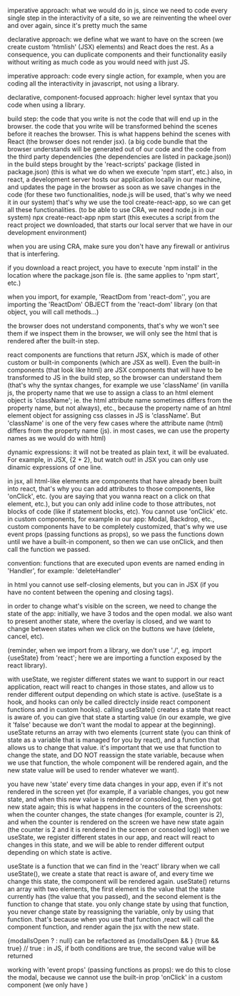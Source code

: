 imperative approach: what we would do in js, since we need to code every single step in the interactivity of a site, so we are reinventing the wheel over and over again, since it's pretty much the same

declarative approach: we define what we want to have on the screen (we create custom 'htmlish' (JSX) elements) and React does the rest. As a consequence, you can duplicate components and their functionality easily without writing as much code as you would need with just JS.

imperative approach: code every single action, for example, when you are coding all the interactivity in javascript, not using a library.

declarative, component-focused approach: higher level syntax that you code when using a library.

build step: the code that you write is not the code that will end up in the browser. the code that you write will be transformed behind the scenes before it reaches the browser. This is what happens behind the scenes with React (the browser does not render jsx). (a big code bundle that the browser understands will be generated out of our code and the code from the third party dependencies (the dependencies are listed in package.json)) in the build steps brought by the 'react-scripts' package (listed in package.json) (this is what we do when we execute 'npm start', etc.)
also, in react, a development server hosts our application locally in our machine, and updates the page in the browser as soon as we save changes in the code (for these two functionalities, node.js will be used, that's why we need it in our system)
that's why we use the tool create-react-app, so we can get all these functionalities. (to be able to use CRA, we need node.js in our system)
npx create-react-app <app-name>
npm start (this executes a script from the react project we downloaded, that starts our local server that we have in our development environment)

when you are using CRA, make sure you don't have any firewall or antivirus that is interfering.

if you download a react project, you have to execute 'npm install' in the location where the package.json file is. (the same applies to 'npm start', etc.)

when you import, for example, 'ReactDom from 'react-dom'', you are importing the 'ReactDom' OBJECT from the 'react-dom' library (on that object, you will call methods...)

the browser does not understand components, that's why we won't see them if we inspect them in the browser, we will only see the html that is rendered after the built-in step.

react components are functions that return JSX, which is made of other custom or built-in components (which are JSX as well). Even the built-in components (that look like html) are JSX components that will have to be transformed to JS in the build step, so the browser can understand them (that's why the syntax changes, for example we use 'className' (in vanilla js, the property name that we use to assign a class to an html element object is 'className'; ie. the html attribute name sometimes differs from the property name, but not always), etc., because the property name of an html element object for assigning css classes in JS is 'className'. But 'className' is one of the very few cases where the attribute name (html) differs from the property name (js). in most cases, we can use the property names as we would do with html)

dynamic expressions: it will not be treated as plain text, it will be evaluated. For example, in JSX, {2 + 2}, but watch out! in JSX you can only use dinamic expressions of one line.

in jsx, all html-like elements are components that have already been built into react, that's why you can add attributes to those components, like 'onClick', etc. (you are saying that you wanna react on a click on that element, etc.), but you can only add inline code to those attributes, not blocks of code (like if statement blocks, etc). You cannot use 'onClick' etc. in custom components, for example in our app: Modal, Backdrop, etc., custom components have to be completely customized, that's why we use event props (passing functions as props), so we pass the functions down until we have a built-in component, so then we can use onClick, and then call the function we passed.

convention: functions that are executed upon events are named ending in 'Handler', for example: 'deleteHandler'

in html you cannot use self-closing elements, but you can in JSX (if you have no content between the opening and closing tags).

in order to change what's visible on the screen, we need to change the state of the app: initially, we have 3 todos and the open modal. we also want to present another state, where the overlay is closed, and we want to change between states when we click on the buttons we have (delete, cancel, etc).

(reminder, when we import from a library, we don't use './', eg. import {useState} from 'react'; here we are importing a function exposed by the react library).

with useState, we register different states we want to support in our react application, react will react to changes in those states, and allow us to render different output depending on which state is active. (useState is a hook, and hooks can only be called directcly inside react component functions and in custom hooks). calling useState() creates a state that react is aware of. you can give that state a starting value (in our example, we give it 'false' because we don't want the modal to appear at the beginning). useState returns an array with two elements (current state (you can think of state as a variable that is managed for you by react), and a function that allows us to change that value. it's important that we use that function to change the state, and DO NOT reassign the state variable, because when we use that function, the whole component will be rendered again, and the new state value will be used to render whatever we want).

you have new 'state' every time data changes in your app, even if it's not rendered in the screen yet (for example, if a variable changes, you got new state, and when this new value is rendered or consoled.log, then you got new state again; this is what happens in the counters of the screenshots: when the counter changes, the state changes (for example, counter is 2), and when the counter is rendered on the screen we have new state again (the counter is 2 and it is rendered in the screen or consoled log))
when we useState, we register different states in our app, and react will react to changes in this state, and we will be able to render different output depending on which state is active.

useState is a function that we can find in the 'react' library
when we call useState(), we create a state that react is aware of, and every time we change this state, the component will be rendered again.
useState() returns an array with two elements, the first element is the value that the state currently has (the value that you passed), and the second element is the function to change that state. you only change state by using that function, you never change state by reassigning the variable, only by using that function. that's because when you use that function ,react will call the component function, and render again the jsx with the new state.

{modalIsOpen ? <Modal/> : null} can be refactored as {modalIsOpen && <Modal/>}
{true && true} // true : in JS, if both conditions are true, the second value will be returned

working with 'event props' (passing functions as props): we do this to close the modal, because we cannot use the built-in prop 'onClick' in a custom component (we only have )
